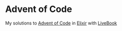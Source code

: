 # Advent of Code

My solutions to [Advent of Code](https://adventofcode.com) in [Elixir](https://elixir-lang.org) with [LiveBook](https://livebook.dev)
